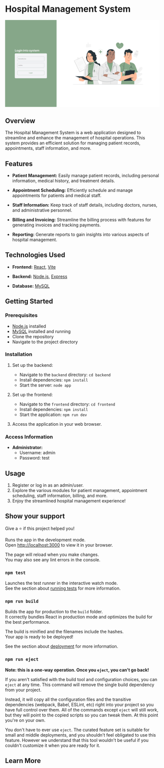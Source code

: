 # Hospital Management System

![alt text](screens/screen1.png)

## Overview

The Hospital Management System is a web application designed to streamline and enhance the management of hospital operations. This system provides an efficient solution for managing patient records, appointments, staff information, and more.

## Features

- **Patient Management:** Easily manage patient records, including personal information, medical history, and treatment details.

- **Appointment Scheduling:** Efficiently schedule and manage appointments for patients and medical staff.

- **Staff Information:** Keep track of staff details, including doctors, nurses, and administrative personnel.

- **Billing and Invoicing:** Streamline the billing process with features for generating invoices and tracking payments.

- **Reporting:** Generate reports to gain insights into various aspects of hospital management.

## Technologies Used

- **Frontend:** [React](https://reactjs.org/), [Vite](https://vitejs.dev/)

- **Backend:** [Node.js](https://nodejs.org/), [Express](https://expressjs.com/)

- **Database:** [MySQL](https://www.mysql.com/)

## Getting Started

### Prerequisites

- [Node.js](https://nodejs.org/) installed
- [MySQL](https://www.mysql.com/) installed and running
- Clone the repository
- Navigate to the project directory

### Installation

1. Set up the backend:

   - Navigate to the `backend` directory: `cd backend`
   - Install dependencies: `npm install`
   - Start the server: `node app`

2. Set up the frontend:

   - Navigate to the `frontend` directory: `cd frontend`
   - Install dependencies: `npm install`
   - Start the application: `npm run dev`

3. Access the application in your web browser.

### Access Information

- **Administrator:**
  - Username: admin
  - Password: test

## Usage

1. Register or log in as an admin/user.
2. Explore the various modules for patient management, appointment scheduling, staff information, billing, and more.
3. Enjoy the streamlined hospital management experience!

## Show your support

Give a ⭐️ if this project helped you!

Runs the app in the development mode.\
Open [http://localhost:3000](http://localhost:3000) to view it in your browser.

The page will reload when you make changes.\
You may also see any lint errors in the console.

### `npm test`

Launches the test runner in the interactive watch mode.\
See the section about [running tests](https://facebook.github.io/create-react-app/docs/running-tests) for more information.

### `npm run build`

Builds the app for production to the `build` folder.\
It correctly bundles React in production mode and optimizes the build for the best performance.

The build is minified and the filenames include the hashes.\
Your app is ready to be deployed!

See the section about [deployment](https://facebook.github.io/create-react-app/docs/deployment) for more information.

### `npm run eject`

**Note: this is a one-way operation. Once you `eject`, you can't go back!**

If you aren't satisfied with the build tool and configuration choices, you can `eject` at any time. This command will remove the single build dependency from your project.

Instead, it will copy all the configuration files and the transitive dependencies (webpack, Babel, ESLint, etc) right into your project so you have full control over them. All of the commands except `eject` will still work, but they will point to the copied scripts so you can tweak them. At this point you're on your own.

You don't have to ever use `eject`. The curated feature set is suitable for small and middle deployments, and you shouldn't feel obligated to use this feature. However we understand that this tool wouldn't be useful if you couldn't customize it when you are ready for it.

## Learn More
